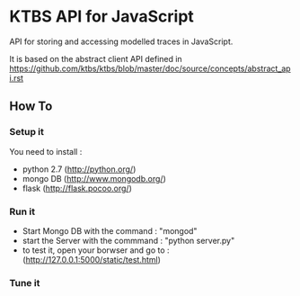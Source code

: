 KTBS API for JavaScript
=======================

API for storing and accessing modelled traces in JavaScript.

It is based on the abstract client API defined in
https://github.com/ktbs/ktbs/blob/master/doc/source/concepts/abstract_api.rst


How To 
-------

### Setup it

You need to install : 
* python 2.7   (http://python.org/)
* mongo DB 	 (http://www.mongodb.org/)
* flask  		 (http://flask.pocoo.org/)

### Run it

* Start Mongo DB with the command : "mongod"
* start the Server with the commmand : "python server.py"
* to test it, open your borwser and go to : (http://127.0.0.1:5000/static/test.html)

### Tune it
